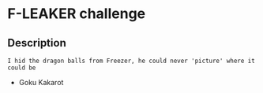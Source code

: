 # F-LEAKER challenge

## Description

`I hid the dragon balls from Freezer, he could never 'picture' where it could be`

- Goku Kakarot
